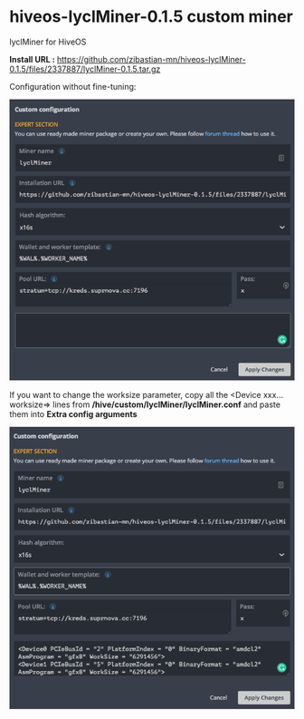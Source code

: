 # hiveos-lyclMiner-0.1.5 custom miner
lyclMiner for HiveOS

**Install URL :** https://github.com/zibastian-mn/hiveos-lyclMiner-0.1.5/files/2337887/lyclMiner-0.1.5.tar.gz  

Configuration without fine-tuning:  

![alt text](https://github.com/zibastian-mn/hiveos-lyclMiner-0.1.5/raw/master/screenshot1.png)


If you want to change the worksize parameter, copy all the <Device xxx... worksize=> lines from **/hive/custom/lyclMiner/lyclMiner.conf**
and paste them into **Extra config arguments**
  
![alt text](https://github.com/zibastian-mn/hiveos-lyclMiner-0.1.5/raw/master/screenshot2.png)
